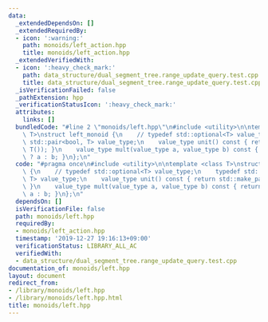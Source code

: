 ```yaml
---
data:
  _extendedDependsOn: []
  _extendedRequiredBy:
  - icon: ':warning:'
    path: monoids/left_action.hpp
    title: monoids/left_action.hpp
  _extendedVerifiedWith:
  - icon: ':heavy_check_mark:'
    path: data_structure/dual_segment_tree.range_update_query.test.cpp
    title: data_structure/dual_segment_tree.range_update_query.test.cpp
  _isVerificationFailed: false
  _pathExtension: hpp
  _verificationStatusIcon: ':heavy_check_mark:'
  attributes:
    links: []
  bundledCode: "#line 2 \"monoids/left.hpp\"\n#include <utility>\n\ntemplate <class\
    \ T>\nstruct left_monoid {\n    // typedef std::optional<T> value_type;\n    typedef\
    \ std::pair<bool, T> value_type;\n    value_type unit() const { return std::make_pair(false,\
    \ T()); }\n    value_type mult(value_type a, value_type b) const { return a.first\
    \ ? a : b; }\n};\n"
  code: "#pragma once\n#include <utility>\n\ntemplate <class T>\nstruct left_monoid\
    \ {\n    // typedef std::optional<T> value_type;\n    typedef std::pair<bool,\
    \ T> value_type;\n    value_type unit() const { return std::make_pair(false, T());\
    \ }\n    value_type mult(value_type a, value_type b) const { return a.first ?\
    \ a : b; }\n};\n"
  dependsOn: []
  isVerificationFile: false
  path: monoids/left.hpp
  requiredBy:
  - monoids/left_action.hpp
  timestamp: '2019-12-27 19:16:13+09:00'
  verificationStatus: LIBRARY_ALL_AC
  verifiedWith:
  - data_structure/dual_segment_tree.range_update_query.test.cpp
documentation_of: monoids/left.hpp
layout: document
redirect_from:
- /library/monoids/left.hpp
- /library/monoids/left.hpp.html
title: monoids/left.hpp
---
```

